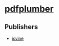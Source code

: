 # [pdfplumber](https://pypi.org/project/pdfplumber)



## Publishers
- [jsvine](https://pypi.org/user/jsvine)


